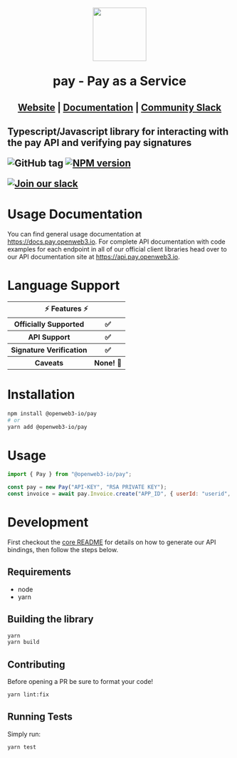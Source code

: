 <h1 align="center">
    <a style="text-decoration: none" href="https://pay.openweb3.io">
      <img width="120" src="" />
      <p align="center">pay - Pay as a Service</p>
    </a>
</h1>
<h2 align="center">
  <a href="https://pay.openweb3.io">Website</a> | <a href="https://docs.pay.openweb3.io">Documentation</a> | <a href="https://pay.openweb3.io/slack">Community Slack</a>
<h2>

Typescript/Javascript library for interacting with the pay API and verifying pay signatures

![GitHub tag](https://img.shields.io/github/tag/pay/pays.svg)
[![NPM version](https://img.shields.io/npm/v/pay.svg)](https://www.npmjs.com/package/pay)

[![Join our slack](https://img.shields.io/badge/Slack-join%20the%20community-blue?logo=slack&style=social)](https://pay.openweb3.io/slack/)

# Usage Documentation

You can find general usage documentation at <https://docs.pay.openweb3.io>.  For complete API documentation with code examples for each endpoint in all of our official client libraries head over to our API documentation site at <https://api.pay.openweb3.io>.

# Language Support

<table style="table-layout:fixed; white-space: nowrap;">
  <th colspan="2">⚡️ Features ⚡️</th>
  <tr>
    <th>Officially Supported</th>
    <th>✅</th>
  </tr>
  <tr>
    <th>API Support</th>
    <th>✅</th>
  </tr>
  <tr>
    <th>Signature Verification</th>
    <th>✅</th>
  </tr>
  <tr>
    <th>Caveats</th>
    <th>None! 🚀</th>
  </tr>
</table>

# Installation

```sh
npm install @openweb3-io/pay 
# or
yarn add @openweb3-io/pay
```

# Usage

```js
import { Pay } from "@openweb3-io/pay";

const pay = new Pay("API-KEY", "RSA PRIVATE KEY");
const invoice = await pay.Invoice.create("APP_ID", { userId: "userid", channel: "ton-connect", amount: "0.11", currency: "USDT"});
```
# Development


First checkout the [core README](../README.md#development) for details on how to generate our API bindings, then follow the steps below.

## Requirements

 - node
 - yarn

## Building the library
```sh
yarn
yarn build
```

## Contributing

Before opening a PR be sure to format your code!

```sh
yarn lint:fix
```

## Running Tests

Simply run:

```sh
yarn test
```

